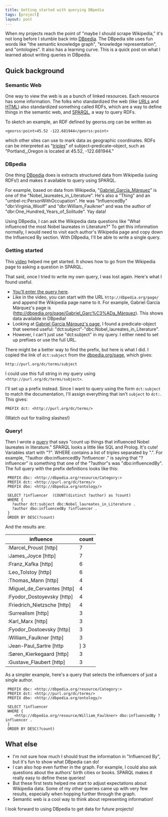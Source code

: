 ```yaml
---
title: Getting started with querying DBpedia
tags: [project]
layout: post
---
```


When my projects reach the point of "maybe I should scrape Wikipedia," it's not long before I
stumble back into [DBpedia](https://wiki.dbpedia.org). The DBpedia site uses fun words like
"the semantic knowledge graph",
"knowledge representation",
and "ontologies". It also has a learning curve.
This is a quick post on what I learned about writing queries in DBpedia.

## Quick background

### Semantic Web

One way to view the web is as a bunch of linked resources. Each resource has some information.
The folks who standardized the web (like [URLs](https://www.w3.org/Addressing/URL/url-spec.txt)
and [HTML](https://www.w3.org/TR/html52/)) also standardized something called RDFs,
which are a way to define things in the semantic web, and [SPARQL](https://en.wikipedia.org/wiki/SPARQL),
a way to query RDFs.

To sketch an example, an RDF defined by georss.org can be written as

    <georss:point>45.52 -122.681944</georss:point>

which other sites can use to mark data as geographic coordinates.
RDFs can be interpreted as "[triples](https://en.wikipedia.org/wiki/Semantic_triple)"
of subject–predicate–object, such as "Portland,\_Oregon is located at 45.52, -122.681944."

### DBpedia

One thing [DBpedia](http://dbpedia.org) does is extracts
structured data from Wikipedia (using RDFs!) and makes it available to query using SPARQL.

For example, based on data from Wikipedia, "[Gabriel_García_Márquez](http://dbpedia.org/page/Gabriel_Garc%C3%ADa_Márquez)" is
one of the "Nobel_laureates_in_Literature". He's also a "Thing" and an "umbel-rc:PersonWithOccupation". He was "InfluencedBy" "dbr:Virginia_Woolf" and "dbr:William_Faulkner" and was the author of "dbr:One_Hundred_Years_of_Solitude". Yay data!

Using DBpedia, I can ask the Wikipedia data questions like "What influenced the most Nobel laureates in Literature?"
To get this information normally, I would need to visit each author's Wikipedia page and copy
down the Influenced By section. With DBpedia, I'll be able to write a single query.


### Getting started

This [video](https://www.youtube.com/watch?v=BmHKb0kLGtA) helped me get started. It shows how to go from the Wikipedia page to asking a question in SPARQL.

That said, once I tried to write my own query, I was lost again. Here's what I found useful.

 - [You'll enter the query here](http://dbpedia.org/snorql/).
 - Like in the video, you can start with the URL `http://dbpedia.org/page/` and append the Wikipedia page name to it. For example, Gabriel García Márquez's page is (http://dbpedia.org/page/Gabriel_Garc%C3%ADa_Márquez). This shows data available in DBpedia!
  - Looking at [Gabriel García Márquez's page](http://dbpedia.org/page/Gabriel_Garc%C3%ADa_Márquez), I found a predicate-object that seemed useful: "dct:subject"-"dbc:Nobel_laureates_in_Literature".
  - However, I can't just use "dct:subject" in my query. I either need to set up prefixes or use the full URL.

There might be a better way to find the prefix, but here is what I did. I copied the link of `dct:subject` from the [dbpedia.org/page](http://dbpedia.org/page/Gabriel_Garc%C3%ADa_Márquez), which gives:

    http://purl.org/dc/terms/subject

I could use this full string in my query using `<http://purl.org/dc/terms/subject>`.

I'll set up a prefix instead. Since I want to query using the form `dct:subject` to match the documentation, I'll assign everything that isn't `subject` to `dct:`. This gives:

    PREFIX dct: <http://purl.org/dc/terms/>

(Watch out for trailing slashes!)

### Query!

Then I wrote a [query](http://dbpedia.org/snorql/?query=PREFIX+dbc%3A+%3Chttp%3A%2F%2Fdbpedia.org%2Fresource%2FCategory%3A%3E%0D%0APREFIX+dct%3A+%3Chttp%3A%2F%2Fpurl.org%2Fdc%2Fterms%2F%3E%0D%0APREFIX+dbo%3A+%3Chttp%3A%2F%2Fdbpedia.org%2Fontology%2F%3E%0D%0A%0D%0ASELECT+%3Finfluencer++%28COUNT%28distinct+%3Fauthor%29+as+%3Fcount%29%0D%0AWHERE+%7B%0D%0A++%3Fauthor+dct%3Asubject+dbc%3ANobel_laureates_in_Literature+.%0D%0A++%3Fauthor+dbo%3AinfluencedBy+%3Finfluencer+.%0D%0A%7D%0D%0AORDER+BY+DESC%28%3Fcount%29) that says "count up things that influenced Nobel laureates in literature."
SPARQL looks a little like SQL and Prolog. It's cute!
Variables start with "?". WHERE contains a list of triples separated by ".".
For example, "?author dbo:influencedBy ?influencer ." is saying that "?influencer" is something that one of the "?author"s was "dbo:influencedBy".
The full query with the prefix definitions looks like this:

     PREFIX dbc: <http://dbpedia.org/resource/Category:>
     PREFIX dct: <http://purl.org/dc/terms/>
     PREFIX dbo: <http://dbpedia.org/ontology/>

     SELECT ?influencer  (COUNT(distinct ?author) as ?count)
     WHERE {
       ?author dct:subject dbc:Nobel_laureates_in_Literature .
       ?author dbo:influencedBy ?influencer .
     }
     ORDER BY DESC(?count)


And the results are:

| influence | count |
|--|--|
| :Marcel_Proust [http] |    7 |
| :James_Joyce [http] |    7 |
| :Franz_Kafka [http] |    6 |
| :Leo_Tolstoy [http] |    6 |
| :Thomas_Mann [http] |    4 |
| :Miguel_de_Cervantes [http] |    4 |
| :Fyodor_Dostoyevsky [http] |    4 |
| :Friedrich_Nietzsche [http] |    4 |
| :Surrealism [http] |    3 |
| :Karl_Marx [http] |    3 |
| :Fyodor_Dostoevsky [http] |    3 |
| :William_Faulkner [http] |    3 |
| :Jean-Paul_Sartre [http |]    3 |
| :Søren_Kierkegaard [http] |    3 |
| :Gustave_Flaubert [http] |    3 |


As a simpler example, here's a query that selects the influencers of just a single author.

     PREFIX dbc: <http://dbpedia.org/resource/Category:>
     PREFIX dct: <http://purl.org/dc/terms/>
     PREFIX dbo: <http://dbpedia.org/ontology/>

     SELECT ?influencer
     WHERE {
        <http://dbpedia.org/resource/William_Faulkner> dbo:influencedBy ?influencer .
     }
     ORDER BY DESC(?count)

## What else

 - I'm not sure how much I should trust the information in "Influenced By", but it's fun to show what
DBpedia can do!
 - I can also hop even further in the graph. For example, I could also ask
questions about the authors' birth cities or books. SPARQL makes it really easy to define these queries!
 - But these first tests helped me start to adjust expectations about Wikipedia data. Some of my other queries
  came up with very few results, especially when hopping further through the graph.
 - Semantic web is a cool way to think about representing information!

I look forward to using DBpedia to get data for future projects!

